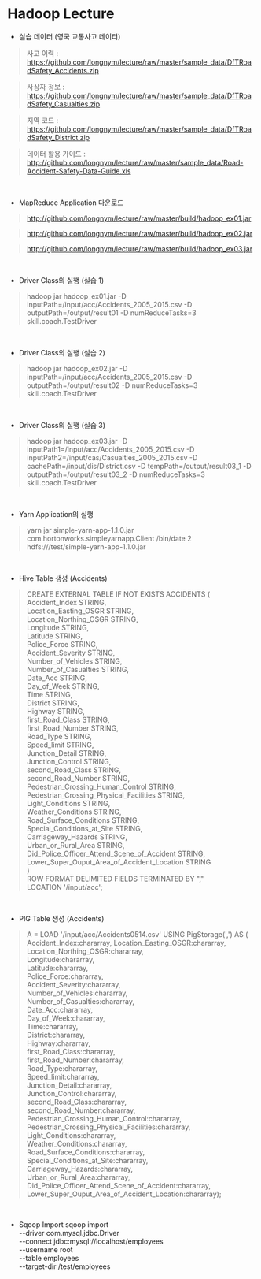 Hadoop Lecture
==================

- 실습 데이터 (영국 교통사고 데이터)

> 사고 이력 : https://github.com/longnym/lecture/raw/master/sample_data/DfTRoadSafety_Accidents.zip

> 사상자 정보 : https://github.com/longnym/lecture/raw/master/sample_data/DfTRoadSafety_Casualties.zip

> 지역 코드 : https://github.com/longnym/lecture/raw/master/sample_data/DfTRoadSafety_District.zip

> 데이터 활용 가이드 : http://github.com/longnym/lecture/raw/master/sample_data/Road-Accident-Safety-Data-Guide.xls

<br>

- MapReduce Application 다운로드

> http://github.com/longnym/lecture/raw/master/build/hadoop_ex01.jar

> http://github.com/longnym/lecture/raw/master/build/hadoop_ex02.jar

> http://github.com/longnym/lecture/raw/master/build/hadoop_ex03.jar

<br>

- Driver Class의 실행 (실습 1)

>hadoop jar hadoop_ex01.jar -D inputPath=/input/acc/Accidents_2005_2015.csv -D outputPath=/output/result01 -D numReduceTasks=3 skill.coach.TestDriver

<br>

- Driver Class의 실행 (실습 2)

>hadoop jar hadoop_ex02.jar -D inputPath=/input/acc/Accidents_2005_2015.csv -D outputPath=/output/result02 -D numReduceTasks=3 skill.coach.TestDriver

<br>

- Driver Class의 실행 (실습 3)

>hadoop jar hadoop_ex03.jar -D inputPath1=/input/acc/Accidents_2005_2015.csv -D inputPath2=/input/cas/Casualties_2005_2015.csv -D cachePath=/input/dis/District.csv -D tempPath=/output/result03_1 -D outputPath=/output/result03_2 -D numReduceTasks=3 skill.coach.TestDriver

<br>

- Yarn Application의 실행

>yarn jar simple-yarn-app-1.1.0.jar com.hortonworks.simpleyarnapp.Client /bin/date 2 hdfs:///test/simple-yarn-app-1.1.0.jar

<br>

- Hive Table 생성 (Accidents)

>CREATE EXTERNAL TABLE IF NOT EXISTS ACCIDENTS (
<br>Accident_Index           STRING,
<br>Location_Easting_OSGR    STRING,
<br>Location_Northing_OSGR   STRING,
<br>Longitude                STRING,
<br>Latitude                 STRING,
<br>Police_Force             STRING,
<br>Accident_Severity        STRING,
<br>Number_of_Vehicles       STRING,
<br>Number_of_Casualties     STRING,
<br>Date_Acc                 STRING,
<br>Day_of_Week              STRING,
<br>Time                     STRING,
<br>District                 STRING,
<br>Highway                  STRING,
<br>first_Road_Class         STRING,
<br>first_Road_Number        STRING,
<br>Road_Type                STRING,
<br>Speed_limit              STRING,
<br>Junction_Detail          STRING,
<br>Junction_Control         STRING,
<br>second_Road_Class        STRING,
<br>second_Road_Number       STRING,
<br>Pedestrian_Crossing_Human_Control            STRING,
<br>Pedestrian_Crossing_Physical_Facilities      STRING,
<br>Light_Conditions                             STRING,
<br>Weather_Conditions                           STRING,
<br>Road_Surface_Conditions                      STRING,
<br>Special_Conditions_at_Site                   STRING,
<br>Carriageway_Hazards                          STRING,
<br>Urban_or_Rural_Area                          STRING,
<br>Did_Police_Officer_Attend_Scene_of_Accident  STRING,
<br>Lower_Super_Ouput_Area_of_Accident_Location  STRING
<br>)
<br>ROW FORMAT DELIMITED FIELDS TERMINATED BY ","
<br>LOCATION '/input/acc';

<br>

- PIG Table 생성 (Accidents)

>A = LOAD '/input/acc/Accidents0514.csv' USING PigStorage(',') AS (
<br>Accident_Index:chararray, Location_Easting_OSGR:chararray, Location_Northing_OSGR:chararray, 
<br>Longitude:chararray, 
<br>Latitude:chararray, 
<br>Police_Force:chararray, 
<br>Accident_Severity:chararray, 
<br>Number_of_Vehicles:chararray, 
<br>Number_of_Casualties:chararray, 
<br>Date_Acc:chararray, 
<br>Day_of_Week:chararray, 
<br>Time:chararray, 
<br>District:chararray, 
<br>Highway:chararray, 
<br>first_Road_Class:chararray, 
<br>first_Road_Number:chararray, 
<br>Road_Type:chararray, 
<br>Speed_limit:chararray, 
<br>Junction_Detail:chararray, 
<br>Junction_Control:chararray, 
<br>second_Road_Class:chararray, 
<br>second_Road_Number:chararray, 
<br>Pedestrian_Crossing_Human_Control:chararray, 
<br>Pedestrian_Crossing_Physical_Facilities:chararray, 
<br>Light_Conditions:chararray, 
<br>Weather_Conditions:chararray, 
<br>Road_Surface_Conditions:chararray, 
<br>Special_Conditions_at_Site:chararray, 
<br>Carriageway_Hazards:chararray, 
<br>Urban_or_Rural_Area:chararray, 
<br>Did_Police_Officer_Attend_Scene_of_Accident:chararray, 
<br>Lower_Super_Ouput_Area_of_Accident_Location:chararray);

<br>

- Sqoop Import
sqoop import \
  --driver com.mysql.jdbc.Driver \
  --connect jdbc:mysql://localhost/employees \
  --username root \
  --table employees \
  --target-dir /test/employees
